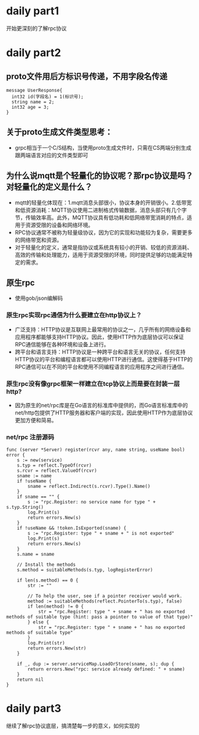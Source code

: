 # daily part1
开始更深刻的了解rpc协议
# daily part2
## proto文件用后方标识号传递，不用字段名传递
```
message UserResponse{
  int32 id(字段名) = 1(标识号);
  string name = 2;
  int32 age = 3;
}
```
## 关于proto生成文件类型思考：
* grpc相当于一个C/S结构，当使用proto生成文件时，只需在CS两端分别生成跟两端语言对应的文件类型即可
## 为什么说mqtt是个轻量化的协议呢？那rpc协议是吗？对轻量化的定义是什么？
* mqtt的轻量化体现在：1.mqtt消息头部很小，协议本身的开销很小。2.低带宽和低资源消耗：MQTT协议使用二进制格式传输数据，消息头部只有几个字节，传输效率高。此外，MQTT协议具有低功耗和低网络带宽消耗的特点，适用于资源受限的设备和网络环境。
* RPC协议通常不被称为轻量级协议，因为它的实现和功能较为复杂，需要更多的网络带宽和资源。
* 对于轻量化的定义，通常是指协议或系统具有较小的开销、较低的资源消耗、高效的传输和处理能力，适用于资源受限的环境，同时提供足够的功能满足特定的需求。
## 原生rpc
* 使用gob/json编解码
### 原生rpc实现rpc通信为什么要建立在http协议上？
* 广泛支持：HTTP协议是互联网上最常用的协议之一，几乎所有的网络设备和应用程序都能够支持HTTP协议。因此，使用HTTP作为底层协议可以保证RPC通信能够在各种环境和设备上进行。
* 跨平台和语言支持：HTTP协议是一种跨平台和语言无关的协议，任何支持HTTP协议的平台和编程语言都可以使用HTTP进行通信。这使得基于HTTP的RPC通信可以在不同的平台和使用不同编程语言的应用程序之间进行通信。
### 原生rpc没有像grpc框架一样建立在tcp协议上而是要在封装一层http?
* 因为原生的net/rpc库是在Go语言的标准库中提供的，而Go语言标准库中的net/http包提供了HTTP服务器和客户端的实现，因此使用HTTP作为底层协议更加方便和简易。
### net/rpc 注册源码
```
func (server *Server) register(rcvr any, name string, useName bool) error {
	s := new(service)
	s.typ = reflect.TypeOf(rcvr)
	s.rcvr = reflect.ValueOf(rcvr)
	sname := name
	if !useName {
		sname = reflect.Indirect(s.rcvr).Type().Name()
	}
	if sname == "" {
		s := "rpc.Register: no service name for type " + s.typ.String()
		log.Print(s)
		return errors.New(s)
	}
	if !useName && !token.IsExported(sname) {
		s := "rpc.Register: type " + sname + " is not exported"
		log.Print(s)
		return errors.New(s)
	}
	s.name = sname

	// Install the methods
	s.method = suitableMethods(s.typ, logRegisterError)

	if len(s.method) == 0 {
		str := ""

		// To help the user, see if a pointer receiver would work.
		method := suitableMethods(reflect.PointerTo(s.typ), false)
		if len(method) != 0 {
			str = "rpc.Register: type " + sname + " has no exported methods of suitable type (hint: pass a pointer to value of that type)"
		} else {
			str = "rpc.Register: type " + sname + " has no exported methods of suitable type"
		}
		log.Print(str)
		return errors.New(str)
	}

	if _, dup := server.serviceMap.LoadOrStore(sname, s); dup {
		return errors.New("rpc: service already defined: " + sname)
	}
	return nil
}
```
# daily part3
继续了解rpc协议底层，搞清楚每一步的意义，如何实现的
